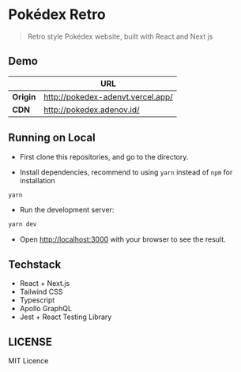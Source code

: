 # Pokédex Retro

> Retro style Pokédex website, built with React and Next js

## Demo
|            | URL                               |
|------------|-----------------------------------|
| **Origin** | http://pokedex-adenvt.vercel.app/ |
| **CDN**    | http://pokedex.adenov.id/         |

## Running on Local
- First clone this repositories, and go to the directory.

- Install dependencies, recommend to using `yarn` instead of `npm` for installation

```bash
yarn
```

- Run the development server:

```bash
yarn dev
```

- Open [http://localhost:3000](http://localhost:3000) with your browser to see the result.

## Techstack
- React + Next.js
- Tailwind CSS
- Typescript
- Apollo GraphQL
- Jest + React Testing Library
## LICENSE

MIT Licence
